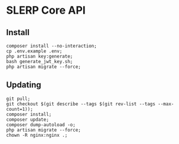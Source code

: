 # SLERP Core API

## Install

```
composer install --no-interaction;
cp .env.example .env;
php artisan key:generate;
bash generate_jwt_key.sh;
php artisan migrate --force;
```

## Updating

```
git pull;
git checkout $(git describe --tags $(git rev-list --tags --max-count=1));
composer install;
composer update;
composer dump-autoload -o;
php artisan migrate --force;
chown -R nginx:nginx .;
```
